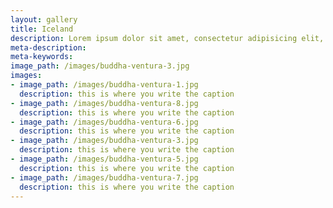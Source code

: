 ```yaml
---
layout: gallery
title: Iceland
description: Lorem ipsum dolor sit amet, consectetur adipisicing elit, sed do eiusmod tempor incididunt ut labore et dolore magna aliqua. Ut enim ad minim veniam, quis nostrud exercitation ullamco laboris nisi ut aliquip ex ea commodo consequat.
meta-description:
meta-keywords:
image_path: /images/buddha-ventura-3.jpg
images:
- image_path: /images/buddha-ventura-1.jpg
  description: this is where you write the caption
- image_path: /images/buddha-ventura-8.jpg
  description: this is where you write the caption
- image_path: /images/buddha-ventura-6.jpg
  description: this is where you write the caption
- image_path: /images/buddha-ventura-3.jpg
  description: this is where you write the caption
- image_path: /images/buddha-ventura-5.jpg
  description: this is where you write the caption
- image_path: /images/buddha-ventura-7.jpg
  description: this is where you write the caption
---
```



<!-- <img  class="one-half" src="/images/buddha-ventura-1.jpg" alt="" >
<img  class="one-half" src="/images/buddha-ventura-2.jpg" alt="" >
<img  class="one-third" src="/images/buddha-ventura-3.jpg" alt="" >
<img  class="one-third" src="/images/buddha-ventura-4.jpg" alt="" >
<img  class="one-third" src="/images/buddha-ventura-5.jpg" alt="" > -->
